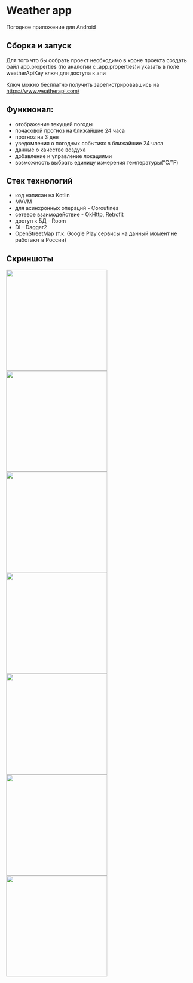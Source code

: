 # Weather app
Погодное приложение для Android

## Сборка и запуск
Для того что бы собрать проект необходимо в корне проекта создать файл app.properties (по аналогии с .app.properties)и указать в поле weatherApiKey ключ для доступа к апи

Ключ можно бесплатно получить зарегистрировавшись на https://www.weatherapi.com/

## Функионал:
* отображение текущей погоды
* почасовой прогноз на ближайшие 24 часа
* прогноз на 3 дня
* уведомления о погодных событиях в ближайшие 24 часа
* данные о качестве воздуха
* добавление и управление локациями
* возможность выбрать единицу измерения температуры(°С/°F)

## Стек технологий
* код написан на Kotlin
* MVVM
* для асинхронных операций - Coroutines
* сетевое взаимодействие - OkHttp, Retrofit
* доступ к БД - Room
* DI - Dagger2
* OpenStreetMap (т.к. Google Play сервисы на данный момент не работают в России)

## Скриншоты

<img src="screenshots/home_night.jpg" width="270"> <img src="screenshots/home_day.jpg" width="270">
<img src="screenshots/settings.jpg" width="270"> <img src="screenshots/manage_locations.jpg" width="270"> 
<img src="screenshots/manage_locations2.jpg" width="270"> <img src="screenshots/add_location.jpg" width="270">
<img src="screenshots/add_location_map.jpg" width="270"> 
